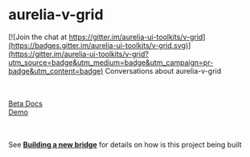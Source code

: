 # aurelia-v-grid

[![Join the chat at https://gitter.im/aurelia-ui-toolkits/v-grid](https://badges.gitter.im/aurelia-ui-toolkits/v-grid.svg)](https://gitter.im/aurelia-ui-toolkits/v-grid?utm_source=badge&utm_medium=badge&utm_campaign=pr-badge&utm_content=badge)
Conversations about aurelia-v-grid

<br><br>
[Beta Docs](https://vegarringdal.gitbooks.io/v-grid-dev/content/)
<br>
[Demo](http://aurelia-ui-toolkits.github.io/demo-v-grid)
<br><br><br>

See **[Building a new bridge](https://www.gitbook.com/book/aurelia-ui-toolkits/building-a-new-bridge/details)** for details on how is this project being built
